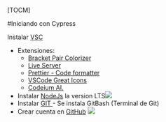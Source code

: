 [TOCM]

#Iniciando con Cypress

Instalar [VSC](https://code.visualstudio.com/download)
- Extensiones:
    - [Bracket Pair Colorizer ](https://marketplace.visualstudio.com/items?itemName=ritwickdey.LiveServer)
    - [Live Server ](https://marketplace.visualstudio.com/items?itemName=ritwickdey.LiveServer "Live Server ")
    - [Prettier - Code formatter ](https://marketplace.visualstudio.com/items?itemName=esbenp.prettier-vscode)
    - [VSCode Great Icons](https://marketplace.visualstudio.com/items?itemName=emmanuelbeziat.vscode-great-icons)
    - [Codeium AI. ](https://marketplace.visualstudio.com/items?itemName=emmanuelbeziat.vscode-great-icons)
- Instalar [NodeJs](https://nodejs.org/en) la version LTS![](https://xurxodev.com/content/images/size/w100/2015/12/Node-js-Logo.png)
- Instalar [GIT ](https://git-scm.com/downloads) - Se instala GitBash (Terminal de Git) ![]()
- Crear cuenta en [GitHub](https://github.com/) ![](https://upload.wikimedia.org/wikipedia/commons/thumb/c/c2/GitHub_Invertocat_Logo.svg/20px-GitHub_Invertocat_Logo.svg.png )
